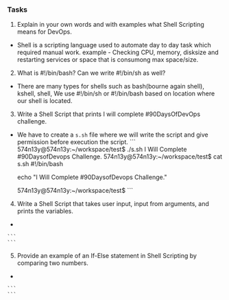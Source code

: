 ### Tasks

  1. Explain in your own words and with examples what Shell Scripting means for DevOps.
   -  Shell is a scripting language used to automate day to day task which required manual work. 
example -  Checking CPU, memory, disksize and restarting services or space that is consumong max space/size.

  2. What is #!/bin/bash? Can we write #!/bin/sh as well?
   - There are many types for shells such as bash(bourne again shell), kshell, shell, We use #!/bin/sh or #!/bin/bash based on location where our shell is located. 

  3. Write a Shell Script that prints I will complete #90DaysOfDevOps challenge.
   - We have to create a `s.sh` file where we will write the script and give permission before execution the script.
    ```
    574n13y@574n13y:~/workspace/test$ ./s.sh
    I Will Complete #90DaysofDevops Challenge.
    574n13y@574n13y:~/workspace/test$ cat s.sh
     #!/bin/bash

     echo "I Will Complete #90DaysofDevops Challenge."

     574n13y@574n13y:~/workspace/test$
    ``` 
  4. Write a Shell Script that takes user input, input from arguments, and prints the variables.
   -
    ```
    ```
  5. Provide an example of an If-Else statement in Shell Scripting by comparing two numbers.
   -
    ```
    ```
 
